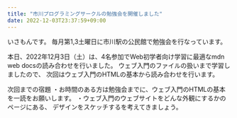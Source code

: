 ```yaml
---
title: "市川プログラミングサークルの勉強会を開催しました"
date: 2022-12-03T23:37:59+09:00
---
```


いさもんです。
毎月第1,3土曜日に市川駅の公民館で勉強会を行なっています。

本日、2022年12月3日（土）は、4名参加でWeb初学者向け学習に最適なmdn web docsの読み合わせを行いました。
ウェブ入門のファイルの扱いまで学習しましたので、
次回はウェブ入門のHTMLの基本から読み合わせを行います。


次回までの宿題
・お時間のある方は勉強会までに、ウェブ入門のHTMLの基本を一読をお願いします。
・ウェブ入門のウェブサイトをどんな外観にするかのページにある、
  デザインをスケッチするを考えてきましょう。
